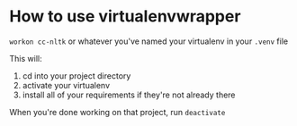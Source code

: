 # How to use virtualenvwrapper

`workon cc-nltk` or whatever you've named your virtualenv in your `.venv` file

This will:
  1. cd into your project directory
  2. activate your virtualenv
  3. install all of your requirements if they're not already there

When you're done working on that project, run `deactivate`
